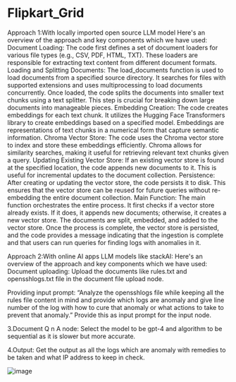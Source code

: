 # Flipkart_Grid
Approach 1:With locally imported open source LLM model 
Here's an overview of the approach and key components which we have used:
Document Loading:
The code first defines a set of document loaders for various file types (e.g., CSV, PDF, HTML, TXT). These loaders are responsible for extracting text content from different document formats.
Loading and Splitting Documents:
The load_documents function is used to load documents from a specified source directory. It searches for files with supported extensions and uses multiprocessing to load documents concurrently.
Once loaded, the code splits the documents into smaller text chunks using a text splitter. This step is crucial for breaking down large documents into manageable pieces.
Embedding Creation:
The code creates embeddings for each text chunk. It utilizes the Hugging Face Transformers library to create embeddings based on a specified model.
Embeddings are representations of text chunks in a numerical form that capture semantic information.
Chroma Vector Store:
The code uses the Chroma vector store to index and store these embeddings efficiently. Chroma allows for similarity searches, making it useful for retrieving relevant text chunks given a query.
Updating Existing Vector Store:
If an existing vector store is found at the specified location, the code appends new documents to it. This is useful for incremental updates to the document collection.
Persistence:
After creating or updating the vector store, the code persists it to disk. This ensures that the vector store can be reused for future queries without re-embedding the entire document collection.
Main Function:
The main function orchestrates the entire process. It first checks if a vector store already exists. If it does, it appends new documents; otherwise, it creates a new vector store.
The documents are split, embedded, and added to the vector store.
Once the process is complete, the vector store is persisted, and the code provides a message indicating that the ingestion is complete and that users can run queries for finding logs with anomalies in it.

Approach 2:With online AI apps LLM models like stackAI:
Here's an overview of the approach and key components which we have used:
Document uploading:
 Upload the documents like rules.txt and opensshlogs.txt file in the document file upload node.

Providing input prompt:
“Analyze the opensshlogs file while keeping all the rules file content in mind and provide which logs are anomaly and give line number of the log with how to cure that anomaly or what actions to take to prevent that anomaly.” Provide this as input prompt for the input node.

3.Document Q n A node:
 Select the model to be gpt-4 and algorithm to be sequential as it is slower but more accurate.

4.Output:
 Get the output as all the logs which are anomaly with remedies to be taken and what IP address to keep in check.

![image](https://github.com/Rishika631/Flipkart_Grid/assets/89201634/9b08c370-6c8d-45e9-b6db-e07372f52f85)

